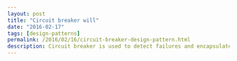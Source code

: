 ```yaml
---
layout: post
title: "Circuit breaker will"
date: "2016-02-17"
tags: [design-patterns]
permalink: /2016/02/16/circuit-breaker-design-pattern.html
description: Circuit breaker is used to detect failures and encapsulates logic of preventing a failure to reoccur constantly
---
```

